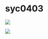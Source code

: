 # syc0403


<a href="https://github.com/anuraghazra/github-readme-stats">
  <img align="center" src="https://github-readme-stats.vercel.app/api?username=syc0403&count_private=true&theme=cobalt" />
</a>
</p>
<a href="https://github.com/anuraghazra/convoychat">
  <img align="center" src="https://github-readme-stats.vercel.app/api/top-langs/?username=syc0403&layout=compact&count_private=true&theme=cobalt" />
</a>

